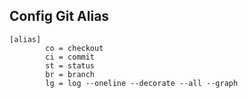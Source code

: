 ## Config Git Alias

```
[alias]
        co = checkout
        ci = commit
        st = status
        br = branch
        lg = log --oneline --decorate --all --graph
```
